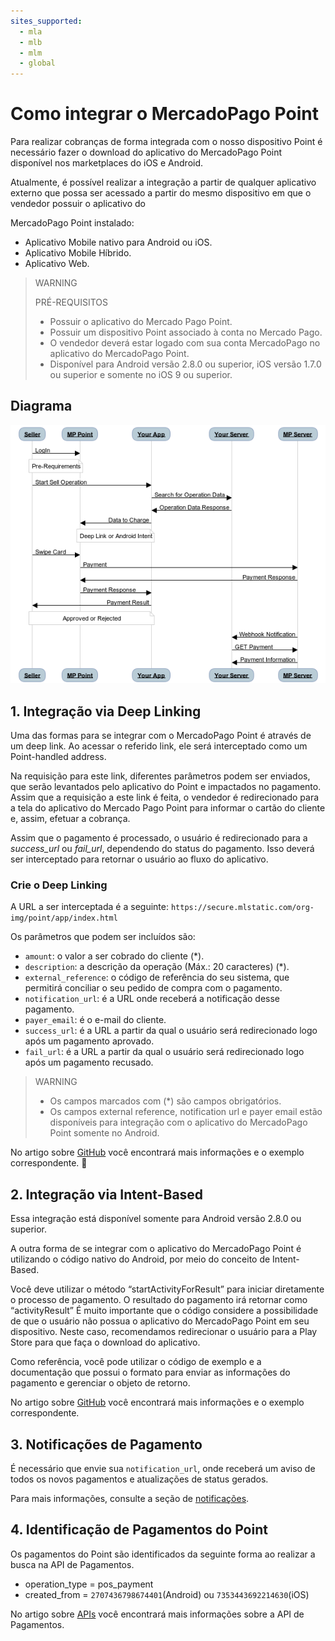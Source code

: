 ```yaml
---
sites_supported:
  - mla
  - mlb
  - mlm
  - global
---
```



# Como integrar o MercadoPago Point

Para realizar cobranças de forma integrada com o nosso dispositivo Point é necessário fazer o download do aplicativo do MercadoPago Point disponível nos marketplaces do iOS e Android.

Atualmente, é possível realizar a integração a partir de qualquer aplicativo externo que possa ser acessado a partir do mesmo dispositivo em que o vendedor possuir o aplicativo do

MercadoPago Point instalado:
- Aplicativo Mobile nativo para Android ou iOS.
- Aplicativo Mobile Híbrido.
- Aplicativo Web.

> WARNING
>
> PRÉ-REQUISITOS
>
> * Possuir o aplicativo do Mercado Pago Point.
> * Possuir um dispositivo Point associado à conta no Mercado Pago.
> * O vendedor deverá estar logado com sua conta  MercadoPago no aplicativo do MercadoPago Point.
> * Disponível para Android versão 2.8.0 ou superior, iOS versão 1.7.0 ou superior e somente no iOS 9 ou superior.

## Diagrama

![instore diagram](/images/point_diagram.png)

## 1. Integração via Deep Linking

Uma das formas para se integrar com o MercadoPago Point é através de um deep link. Ao acessar o referido link, ele será interceptado como um Point-handled address.

Na requisição para este link, diferentes parâmetros podem ser enviados, que serão levantados pelo aplicativo do Point e impactados no pagamento. Assim que a requisição a este link é feita, o vendedor é redirecionado para a tela do aplicativo do Mercado Pago Point para informar o cartão do cliente e, assim, efetuar a cobrança.

Assim que o pagamento é processado, o usuário é redirecionado para a _success_url_ ou _fail_url_, dependendo do status do pagamento. Isso deverá ser interceptado para retornar o usuário ao fluxo do aplicativo.


### Crie o Deep Linking

A URL a ser interceptada é a seguinte: `https://secure.mlstatic.com/org-img/point/app/index.html`

Os parâmetros que podem ser incluídos são:

* `amount`: o valor a ser cobrado do cliente (*).
* `description`: a descrição da operação (Máx.: 20 caracteres) (*).
* `external_reference`: o código de referência do seu sistema, que permitirá conciliar o seu pedido de compra com o pagamento.
* `notification_url`: é a URL onde receberá a notificação desse pagamento.
* `payer_email`: é o e-mail do cliente.
* `success_url`: é a URL a partir da qual o usuário será redirecionado logo após um pagamento aprovado.
* `fail_url`: é a URL a partir da qual o usuário será redirecionado logo após um pagamento recusado.

> WARNING
>
> * Os campos marcados com (\*) são campos obrigatórios.
> * Os campos external reference, notification url e payer email estão disponíveis para integração com o aplicativo do MercadoPago Point somente no Android.

No artigo sobre [GitHub](https://github.com/sebad78/android-integration#deep-linking) você encontrará mais informações e o exemplo correspondente.

## 2. Integração via Intent-Based

Essa integração está disponível somente para Android versão 2.8.0 ou superior.

A outra forma de se integrar com o aplicativo do MercadoPago Point é utilizando o código nativo do Android, por meio do conceito de Intent-Based.

Você deve utilizar o método “startActivityForResult” para iniciar diretamente o processo de pagamento. O resultado do pagamento irá retornar como “activityResult”
É muito importante que o código considere a possibilidade de que o usuário não possua o aplicativo do MercadoPago Point em seu dispositivo. Neste caso, recomendamos redirecionar o usuário para a Play Store para que faça o download do aplicativo.

Como referência, você pode utilizar o código de exemplo e a documentação que possui o formato para enviar as informações do pagamento e gerenciar o objeto de retorno.

No artigo sobre [GitHub](https://github.com/sebad78/android-integration#intent) você encontrará mais informações e o exemplo correspondente.

## 3. Notificações de Pagamento

É necessário que envie sua `notification_url`, onde receberá um aviso de todos os novos pagamentos e atualizações de status gerados.

Para mais informações, consulte a seção de [notificações](/guides/notifications/ipn.es.md).

## 4. Identificação de Pagamentos do Point

Os pagamentos do Point são identificados da seguinte forma ao realizar a busca na API de Pagamentos.

- operation_type = pos_payment
- created_from = `2707436798674401`(Android) ou `7353443692214630`(iOS)

No artigo sobre [APIs](/reference/payments) você encontrará mais informações sobre a API de Pagamentos.
